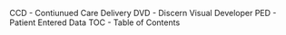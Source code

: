 CCD - Contiunued Care Delivery
DVD - Discern Visual Developer
PED - Patient Entered Data
TOC - Table of Contents